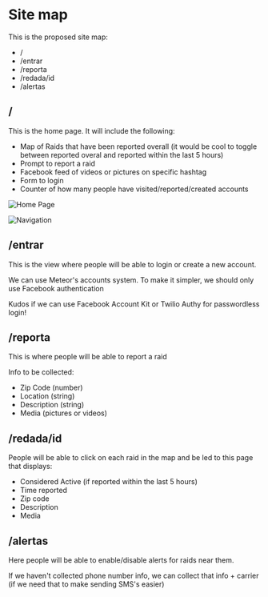 # Site map

This is the proposed site map:

- /
- /entrar
- /reporta
- /redada/id
- /alertas

## /

This is the home page. It will include the following:

- Map of Raids that have been reported overall (it would be cool to toggle between reported overal and reported within the last 5 hours)
- Prompt to report a raid
- Facebook feed of videos or pictures on specific hashtag
- Form to login
- Counter of how many people have visited/reported/created accounts

![Home Page](https://dl.dropboxusercontent.com/u/16972085/cosecha/redadas-de-obama/wireframe/160513-rdo-wireframe-home.jpg)

![Navigation](https://dl.dropboxusercontent.com/u/16972085/cosecha/redadas-de-obama/wireframe/160513-rdo-wireframe-nav.jpg)


## /entrar

This is the view where people will be able to login or create a new account.

We can use Meteor's accounts system. To make it simpler, we should only use Facebook authentication

Kudos if we can use Facebook Account Kit or Twilio Authy for passwordless login!

## /reporta

This is where people will be able to report a raid

Info to be collected:
- Zip Code (number)
- Location (string)
- Description (string)
- Media (pictures or videos)

## /redada/id

People will be able to click on each raid in the map and be led to this page that displays:

 - Considered Active (if reported within the last 5 hours)
 - Time reported
 - Zip code
 - Description
 - Media

## /alertas

Here people will be able to enable/disable alerts for raids near them.

If we haven't collected phone number info, we can collect that info + carrier (if we need that to make sending SMS's easier)
